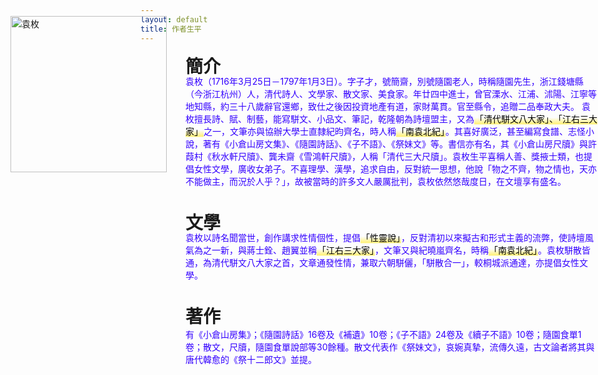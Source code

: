 ```yaml
---
layout: default
title: 作者生平
---
```


<style>
    mark {
        background: linear-gradient(transparent 40%,rgba(255,255,255,0) 40%, #FFF176 90%,transparent 95%);	
        padding: 2px 1px;
    }
</style>

<div class="container">
    <img src="/NTCU-GeneralEducation-WisdomOfClassics/assets/img/Yuan_Mei.png" style="position:absolute;top:80px;left:20px;" width="250" heigh="350" alt="袁枚">
    <h1 style="position:absolute;top:100px;left:300px;">簡介</h1>
    <p style="position:absolute;top:160px;left:300px;color:rgb(51, 0, 255);max-width:1000px;">袁枚（1716年3月25日－1797年1月3日）。字子才，號簡齋，別號隨園老人，時稱隨園先生，浙江錢塘縣（今浙江杭州）人，清代詩人、文學家、散文家、美食家。年廿四中進士，曾官溧水、江浦、沭陽、江寧等地知縣，約三十八歲辭官還鄉，致仕之後因投資地產有道，家財萬貫。官至縣令，追贈二品奉政大夫。
        袁枚擅長詩、賦、制藝，能寫駢文、小品文、筆記，乾隆朝為詩壇盟主，又為<mark>「清代駢文八大家」、「江右三大家」</mark>之一，文筆亦與協辦大學士直隸紀昀齊名，時人稱<mark>「南袁北紀」</mark>。其喜好廣泛，甚至編寫食譜、志怪小說，著有《小倉山房文集》、《隨園詩話》、《子不語》、《祭妹文》等。書信亦有名，其《小倉山房尺牘》與許葭村《秋水軒尺牘》、龔未齋《雪鴻軒尺牘》，人稱「清代三大尺牘」。袁枚生平喜稱人善、獎掖士類，也提倡女性文學，廣收女弟子。不喜理學、漢學，追求自由，反對統一思想，他說「物之不齊，物之情也，天亦不能做主，而況於人乎？」，故被當時的許多文人嚴厲批判，袁枚依然悠哉度日，在文壇享有盛名。
        </p>
    <h1 style="position:absolute;top:350px;left:300px;">文學</h1>
    <p style="position:absolute;top:410px;left:300px;color:rgb(51, 0, 255);max-width:1000px;">袁枚以詩名聞當世，創作講求性情個性，提倡<mark>「性靈說」</mark>，反對清初以來擬古和形式主義的流弊，使詩壇風氣為之一新，與蔣士銓、趙翼並稱<mark>「江右三大家」</mark>，文筆又與紀曉嵐齊名，時稱<mark>「南袁北紀」</mark>。袁枚駢散皆通，為清代駢文八大家之首，文章通發性情，兼取六朝駢儷，「駢散合一」，較桐城派通達，亦提倡女性文學。</p>
    <h1 style="position:absolute;top:500px;left:300px;">著作</h1>
    <p style="position:absolute;top:565px;left:300px;color:rgb(51, 0, 255);max-width:1000px;">有《小倉山房集》；《隨園詩話》16卷及《補遺》10卷；《子不語》24卷及《續子不語》10卷；隨園食單1卷；散文，尺牘，隨園食單說部等30餘種。散文代表作《祭妹文》，哀婉真摯，流傳久遠，古文論者將其與唐代韓愈的《祭十二郎文》並提。</p>
</div>
